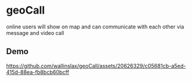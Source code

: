 # geoCall
online users will show on map and can communicate with each other via message and video call

## Demo

https://github.com/wallinslax/geoCall/assets/20626329/c05681cb-a5ed-415d-88ea-fb8bcb60bcff

